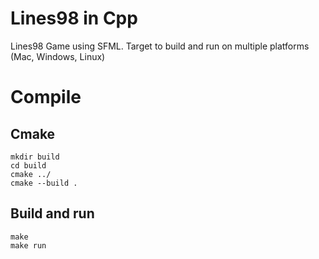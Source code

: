 # Lines98 in Cpp 
Lines98 Game using SFML.
Target to build and run on multiple platforms (Mac, Windows, Linux)

# Compile

## Cmake
```
mkdir build
cd build
cmake ../
cmake --build .
```

## Build and run
```
make
make run
```